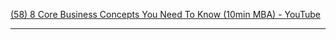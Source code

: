 [(58) 8 Core Business Concepts You Need To Know (10min MBA) - YouTube](https://www.youtube.com/watch?v=ZeEc8YCpocY)

---
